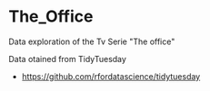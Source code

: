 # The_Office

Data exploration of the Tv Serie "The office"

Data otained from TidyTuesday
* https://github.com/rfordatascience/tidytuesday
